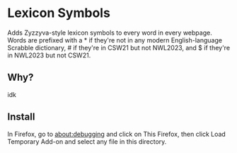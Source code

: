 # Lexicon Symbols

Adds Zyzzyva-style lexicon symbols to every word in every webpage. Words are prefixed with a * if they're not in any modern English-language Scrabble dictionary, # if they're in CSW21 but not NWL2023, and $ if they're in NWL2023 but not CSW21.

## Why?

idk

## Install

In Firefox, go to [about:debugging](about:debugging) and click on This Firefox, then click Load Temporary Add-on and select any file in this directory.